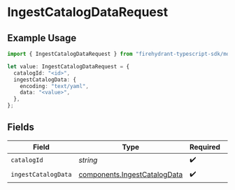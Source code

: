 # IngestCatalogDataRequest

## Example Usage

```typescript
import { IngestCatalogDataRequest } from "firehydrant-typescript-sdk/models/operations";

let value: IngestCatalogDataRequest = {
  catalogId: "<id>",
  ingestCatalogData: {
    encoding: "text/yaml",
    data: "<value>",
  },
};
```

## Fields

| Field                                                                        | Type                                                                         | Required                                                                     | Description                                                                  |
| ---------------------------------------------------------------------------- | ---------------------------------------------------------------------------- | ---------------------------------------------------------------------------- | ---------------------------------------------------------------------------- |
| `catalogId`                                                                  | *string*                                                                     | :heavy_check_mark:                                                           | N/A                                                                          |
| `ingestCatalogData`                                                          | [components.IngestCatalogData](../../models/components/ingestcatalogdata.md) | :heavy_check_mark:                                                           | N/A                                                                          |